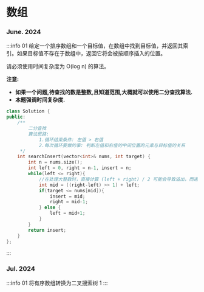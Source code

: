 # 数组

### June. 2024
:::info 01
给定一个排序数组和一个目标值，在数组中找到目标值，并返回其索引。如果目标值不存在于数组中，返回它将会被按顺序插入的位置。

请必须使用时间复杂度为 O(log n) 的算法。

**注意:**

- **如果一个问题,待查找的数是整数,且知道范围,大概就可以使用二分查找算法.**
- **本题强调时间复杂度.**

```C++
class Solution {
public:
    /**
        二分查找
        算法思路: 
            1.循环结束条件: 左值 > 右值
            2.每次循环要做的事: 判断左值和右值的中间位置的元素与目标值的关系
     */
    int searchInsert(vector<int>& nums, int target) {
        int n = nums.size();
        int left = 0, right = n-1, insert = n;
        while(left <= right){
            //在处理大整数时，直接计算 (left + right) / 2 可能会导致溢出，而通过 ((right - left) >> 1) + left 的方法则避免了这种情况
            int mid = ((right-left) >> 1) + left;
            if(target <= nums[mid]){
                insert = mid;
                right = mid-1;
            } else {
                left = mid+1;
            }
        }
        return insert;
    }
};
```
:::

### Jul. 2024
:::info 01
将有序数组转换为二叉搜索树
1
:::
